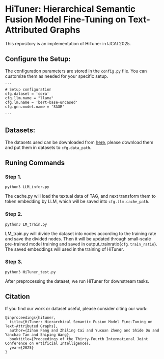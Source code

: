 #  HiTuner: Hierarchical Semantic Fusion Model Fine-Tuning on Text-Attributed Graphs

This repository is an implementation of HiTuner in IJCAI 2025.

## Configure the Setup:

The configuration parameters are stored in the `config.py` file. You can customize them as needed for your specific setup.

    ```
    # Setup configuration
    cfg.dataset = 'cora'
    cfg.llm.name = "llama"
    cfg.lm.name = 'bert-base-uncased'
    cfg.gnn.model.name = 'SAGE'

    ```
   

## Datasets:

The datasets used can be downloaded from [here](https://drive.google.com/drive/folders/1MUx97je9je2MMDJGWxtc1S4Pl8DEdqS0), 
please download them and put them in datasets to `cfg.data_path`.




## Runing Commands

### Step 1. 
```
python3 LLM_infer.py 
```
The cache.py will load the textual data of TAG, and next transform them to token embedding by LLM, which will be saved into `cfg.llm.cache_path`. 


### Step 2. 
```
python3 LM_train.py 
```
LM_train.py  will divide the dataset into nodes according to the training rate and save the divided nodes. 
Then it will be updated through small-scale pre-trained model training and saved in output_trainratio{`cfg.train_ratio`}.
The saved embeddings will used in the training of HiTuner.


### Step 3. 

```
python3 HiTuner_test.py 
```
After preprocessing the dataset, we run HiTuner for downstream tasks.



## Citation
If you find our work or dataset useful, please consider citing our work:
```
@inproceedings{hituner,
  title={HiTuner: Hierarchical Semantic Fusion Model Fine-Tuning on Text-Attributed Graphs},
  author={Zihan Fang and Zhiling Cai and Yuxuan Zheng and Shide Du and Yanchao Tan and Shiping Wang},
  booktitle={Proceedings of the Thirty-Fourth International Joint Conference on Artificial Intelligence},
  year={2025}
}
```
